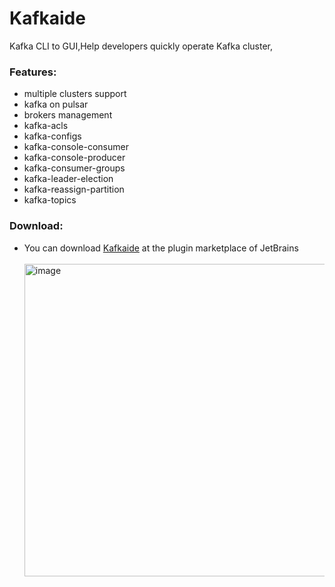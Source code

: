 # Kafkaide
Kafka CLI to GUI,Help developers quickly operate Kafka cluster,
            <h3>Features:</h3>
            <ul>
                <li>multiple clusters support</li>
                <li>kafka on pulsar</li>
                <li>brokers management</li>
                <li>kafka-acls</li>
                <li>kafka-configs</li>
                <li>kafka-console-consumer</li>
                <li>kafka-console-producer</li>
                <li>kafka-consumer-groups</li>
                <li>kafka-leader-election</li>
                <li>kafka-reassign-partition</li>
                <li>kafka-topics</li>
           </ul>
<h3>Download:</h3>
<ul>
<li>You can download <a href='https://plugins.jetbrains.com/plugin/20111-kafkaide'>Kafkaide</a> at the plugin marketplace of JetBrains</br></br>
<img width="500" alt="image" src="https://user-images.githubusercontent.com/16461324/204444312-258d9311-de95-4a10-8a02-7e2a8168a06f.png"></li>
</ul>
